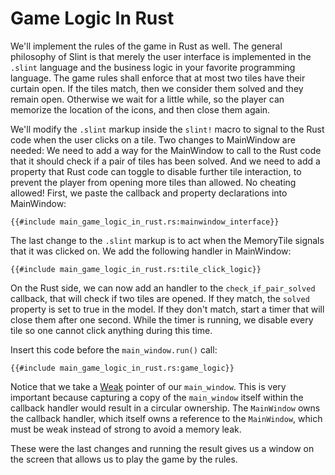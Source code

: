 # Game Logic In Rust

We'll implement the rules of the game in Rust as well. The general philosophy of Slint is that merely the user
interface is implemented in the `.slint` language and the business logic in your favorite programming
language. The game rules shall enforce that at most two tiles have their curtain open. If the tiles match, then we
consider them solved and they remain open. Otherwise we wait for a little while, so the player can memorize
the location of the icons, and then close them again.

We'll modify the `.slint` markup inside the `slint!` macro to signal to the Rust code when the user clicks on a tile.
Two changes to <span class="hljs-title">MainWindow</span> are needed: We need to add a way for the MainWindow to call to the Rust code that it should
check if a pair of tiles has been solved. And we need to add a property that Rust code can toggle to disable further
tile interaction, to prevent the player from opening more tiles than allowed. No cheating allowed! First, we paste
the callback and property declarations into <span class="hljs-title">MainWindow</span>:

```slint
{{#include main_game_logic_in_rust.rs:mainwindow_interface}}
```

The last change to the `.slint` markup is to act when the <span class="hljs-title">MemoryTile</span> signals that it was clicked on.
We add the following handler in <span class="hljs-title">MainWindow</span>:

```slint
{{#include main_game_logic_in_rust.rs:tile_click_logic}}
```

On the Rust side, we can now add an handler to the `check_if_pair_solved` callback, that will check if
two tiles are opened. If they match, the `solved` property is set to true in the model. If they don't
match, start a timer that will close them after one second. While the timer is running, we disable every tile so
one cannot click anything during this time.

Insert this code before the `main_window.run()` call:

```rust,noplayground
{{#include main_game_logic_in_rust.rs:game_logic}}
```

Notice that we take a [Weak](https://slint-ui.com/docs/rust/sixtyfps/struct.weak) pointer of our `main_window`. This is very
important because capturing a copy of the `main_window` itself within the callback handler would result in a circular ownership.
The `MainWindow` owns the callback handler, which itself owns a reference to the `MainWindow`, which must be weak
instead of strong to avoid a memory leak.

These were the last changes and running the result gives us a window on the screen that allows us
to play the game by the rules.
